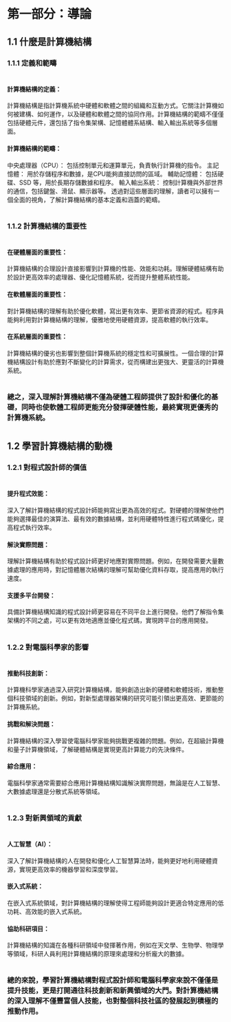 # 第一部分：導論

## 1.1 什麼是計算機結構
### 1.1.1 定義和範疇
#
#### 計算機結構的定義：
計算機結構是指計算機系統中硬體和軟體之間的組織和互動方式。它關注計算機如何被建構、如何運作，以及硬體和軟體之間的協同作用。計算機結構的範疇不僅僅包括硬體元件，還包括了指令集架構、記憶體體系結構、輸入輸出系統等多個層面。

#### 計算機結構的範疇：
中央處理器（CPU）： 包括控制單元和運算單元，負責執行計算機的指令。
主記憶體： 用於存儲程序和數據，是CPU能夠直接訪問的區域。
輔助記憶體： 包括硬碟、SSD 等，用於長期存儲數據和程序。
輸入輸出系統： 控制計算機與外部世界的通信，包括鍵盤、滑鼠、顯示器等。
透過對這些層面的理解，讀者可以擁有一個全面的視角，了解計算機結構的基本定義和涵蓋的範疇。
#
### 1.1.2 計算機結構的重要性
#
#### 在硬體層面的重要性：
計算機結構的合理設計直接影響到計算機的性能、效能和功耗。理解硬體結構有助於設計更高效率的處理器、優化記憶體系統，從而提升整體系統性能。

#### 在軟體層面的重要性：
對計算機結構的理解有助於優化軟體，寫出更有效率、更節省資源的程式。程序員能夠利用對計算機結構的理解，優雅地使用硬體資源，提高軟體的執行效率。

#### 在系統層面的重要性：
計算機結構的優劣也影響到整個計算機系統的穩定性和可擴展性。一個合理的計算機結構設計有助於應對不斷變化的計算需求，從而構建出更強大、更靈活的計算機系統。
#
### 總之，深入理解計算機結構不僅為硬體工程師提供了設計和優化的基礎，同時也使軟體工程師更能充分發揮硬體性能，最終實現更優秀的計算機系統。
#

## 1.2 學習計算機結構的動機
### 1.2.1 對程式設計師的價值
#
#### 提升程式效能：
深入了解計算機結構的程式設計師能夠寫出更為高效的程式。對硬體的理解使他們能夠選擇最佳的演算法、最有效的數據結構，並利用硬體特性進行程式碼優化，提高程式執行效率。

#### 解決實際問題：
理解計算機結構有助於程式設計師更好地應對實際問題。例如，在開發需要大量數據處理的應用時，對記憶體層次結構的理解可幫助優化資料存取，提高應用的執行速度。

#### 支援多平台開發：
具備計算機結構知識的程式設計師更容易在不同平台上進行開發。他們了解指令集架構的不同之處，可以更有效地適應並優化程式碼，實現跨平台的應用開發。
#
### 1.2.2 對電腦科學家的影響
#
#### 推動科技創新：
計算機科學家通過深入研究計算機結構，能夠創造出新的硬體和軟體技術，推動整個科技領域的創新。例如，對新型處理器架構的研究可能引領出更高效、更節能的計算機系統。

#### 挑戰和解決問題：
計算機結構的深入學習使電腦科學家能夠挑戰更複雜的問題。例如，在超級計算機和量子計算機領域，了解硬體結構是實現更高計算能力的先決條件。

#### 綜合應用：
電腦科學家通常需要綜合應用計算機結構知識解決實際問題，無論是在人工智慧、大數據處理還是分散式系統等領域。
#
### 1.2.3 對新興領域的貢獻
#
#### 人工智慧（AI）：
深入了解計算機結構的人在開發和優化人工智慧算法時，能夠更好地利用硬體資源，實現更高效率的機器學習和深度學習。

#### 嵌入式系統：
在嵌入式系統領域，對計算機結構的理解使得工程師能夠設計更適合特定應用的低功耗、高效能的嵌入式系統。

#### 協助科研項目：
計算機結構的知識在各種科研領域中發揮著作用，例如在天文學、生物學、物理學等領域，科研人員利用計算機結構的原理來處理和分析龐大的數據。
#
### 總的來說，學習計算機結構對程式設計師和電腦科學家來說不僅僅是提升技能，更是打開通往科技創新和新興領域的大門。對計算機結構的深入理解不僅豐富個人技能，也對整個科技社區的發展起到積極的推動作用。
#